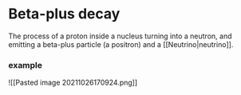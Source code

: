 # Beta-plus decay
The process of a proton inside a nucleus turning into a neutron, and emitting a beta-plus particle (a positron) and a [[Neutrino|neutrino]].
### example 

![[Pasted image 20211026170924.png]]